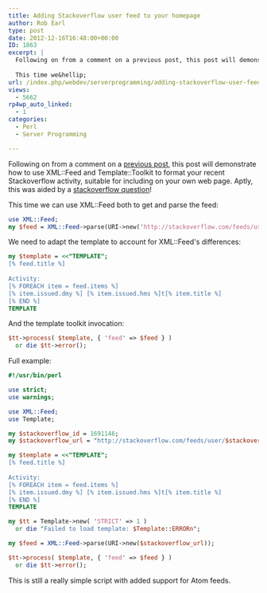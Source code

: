 ```yaml
---
title: Adding Stackoverflow user feed to your homepage
author: Rob Earl
type: post
date: 2012-12-16T16:48:00+00:00
ID: 1863
excerpt: |
  Following on from a comment on a previous post, this post will demonstrate how to use XML::Feed and Template::Toolkit to place your recent Stackoverflow activity onto your own web page. Aptly, this was aided by a stackoverflow question!
  
  This time we&hellip;
url: /index.php/webdev/serverprogramming/adding-stackoverflow-user-feed-on/
views:
  - 5662
rp4wp_auto_linked:
  - 1
categories:
  - Perl
  - Server Programming

---
```

Following on from a comment on a [previous post][1], this post will demonstrate how to use XML::Feed and Template::Toolkit to format your recent Stackoverflow activity, suitable for including on your own web page. Aptly, this was aided by a [stackoverflow question][2]!

This time we can use XML::Feed both to get and parse the feed:

```perl
use XML::Feed;
my $feed = XML::Feed->parse(URI->new('http://stackoverflow.com/feeds/user/1691146'));
```

We need to adapt the template to account for XML::Feed's differences: 

```perl
my $template = <<"TEMPLATE";
[% feed.title %]
 
Activity:
[% FOREACH item = feed.items %]
[% item.issued.dmy %] [% item.issued.hms %]t[% item.title %]
[% END %]
TEMPLATE
```

And the template toolkit invocation:

```perl
$tt->process( $template, { 'feed' => $feed } )
  or die $tt->error();
```

Full example:

```perl
#!/usr/bin/perl

use strict;
use warnings;

use XML::Feed;
use Template;

my $stackoverflow_id = 1691146;
my $stackoverflow_url = "http://stackoverflow.com/feeds/user/$stackoverflow_id";

my $template = <<"TEMPLATE";
[% feed.title %]
 
Activity:
[% FOREACH item = feed.items %]
[% item.issued.dmy %] [% item.issued.hms %]t[% item.title %]
[% END %]
TEMPLATE

my $tt = Template->new( 'STRICT' => 1 )
  or die "Failed to load template: $Template::ERRORn";

my $feed = XML::Feed->parse(URI->new($stackoverflow_url));

$tt->process( $template, { 'feed' => $feed } )
  or die $tt->error();
```

This is still a really simple script with added support for Atom feeds.

 [1]: /index.php/WebDev/perl/taming-rss-feeds-with-xml
 [2]: http://stackoverflow.com/q/13897382/1691146